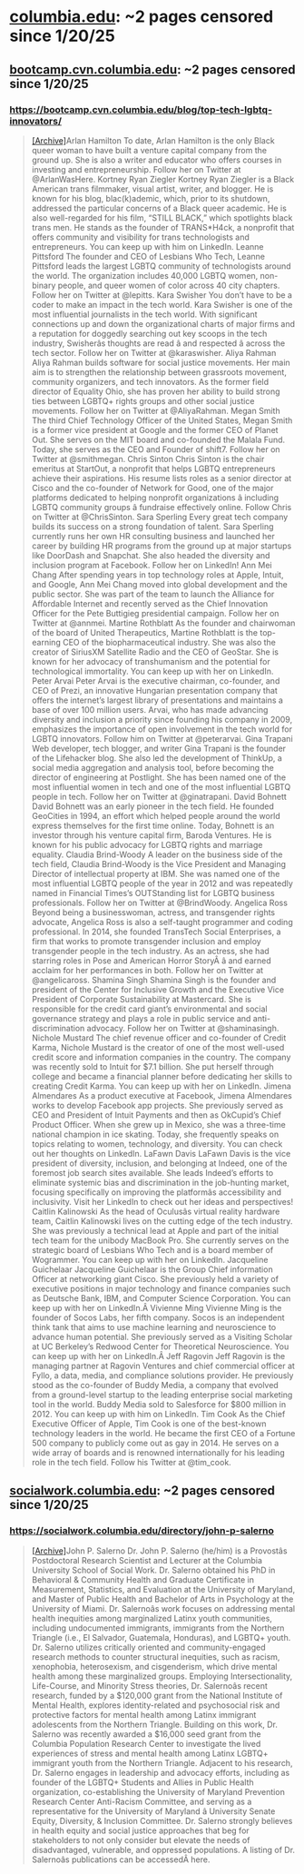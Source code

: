 



# [columbia.edu](columbia.edu): ~2 pages censored since 1/20/25

## [bootcamp.cvn.columbia.edu](bootcamp.cvn.columbia.edu): ~2 pages censored since 1/20/25

### https://bootcamp.cvn.columbia.edu/blog/top-tech-lgbtq-innovators/


> [[Archive]](https://web.archive.org/web/20240000000000*/https://bootcamp.cvn.columbia.edu/blog/top-tech-lgbtq-innovators/)Arlan Hamilton To date, Arlan Hamilton is the only Black queer woman to have built a venture capital company from the ground up. She is also a writer and educator who offers courses in investing and entrepreneurship. Follow her on Twitter at @ArlanWasHere. Kortney Ryan Ziegler Kortney Ryan Ziegler is a Black American trans filmmaker, visual artist, writer, and blogger. He is known for his blog, blac(k)ademic, which, prior to its shutdown, addressed the particular concerns of a Black queer academic. He is also well-regarded for his film, “STILL BLACK,” which spotlights black trans men. He stands as the founder of TRANS*H4ck, a nonprofit that offers community and visibility for trans technologists and entrepreneurs. You can keep up with him on LinkedIn. Leanne Pittsford The founder and CEO of Lesbians Who Tech, Leanne Pittsford leads the largest LGBTQ community of technologists around the world. The organization includes 40,000 LGBTQ women, non-binary people, and queer women of color across 40 city chapters. Follow her on Twitter at @lepitts. Kara Swisher You don’t have to be a coder to make an impact in the tech world. Kara Swisher is one of the most influential journalists in the tech world. With significant connections up and down the organizational charts of major firms and a reputation for doggedly searching out key scoops in the tech industry, Swisherâs thoughts are read â and respected â across the tech sector. Follow her on Twitter at @karaswisher. Aliya Rahman Aliya Rahman builds software for social justice movements. Her main aim is to strengthen the relationship between grassroots movement, community organizers, and tech innovators. As the former field director of Equality Ohio, she has proven her ability to build strong ties between LGBTQ+ rights groups and other social justice movements. Follow her on Twitter at @AliyaRahman. Megan Smith The third Chief Technology Officer of the United States, Megan Smith is a former vice president at Google and the former CEO of Planet Out. She serves on the MIT board and co-founded the Malala Fund. Today, she serves as the CEO and Founder of shift7. Follow her on Twitter at @smithmegan. Chris Sinton Chris Sinton is the chair emeritus at StartOut, a nonprofit that helps LGBTQ entrepreneurs achieve their aspirations. His resume lists roles as a senior director at Cisco and the co-founder of Network for Good, one of the major platforms dedicated to helping nonprofit organizations â including LGBTQ community groups â fundraise effectively online. Follow Chris on Twitter at @ChrisSinton. Sara Sperling Every great tech company builds its success on a strong foundation of talent. Sara Sperling currently runs her own HR consulting business and launched her career by building HR programs from the ground up at major startups like DoorDash and Snapchat. She also headed the diversity and inclusion program at Facebook. Follow her on LinkedIn! Ann Mei Chang After spending years in top technology roles at Apple, Intuit, and Google, Ann Mei Chang moved into global development and the public sector. She was part of the team to launch the Alliance for Affordable Internet and recently served as the Chief Innovation Officer for the Pete Buttigieg presidential campaign. Follow her on Twitter at @annmei. Martine Rothblatt As the founder and chairwoman of the board of United Therapeutics, Martine Rothblatt is the top-earning CEO of the biopharmaceutical industry. She was also the creator of SiriusXM Satellite Radio and the CEO of GeoStar. She is known for her advocacy of transhumanism and the potential for technological immortality. You can keep up with her on LinkedIn. Peter Arvai Peter Arvai is the executive chairman, co-founder, and CEO of Prezi, an innovative Hungarian presentation company that offers the internet’s largest library of presentations and maintains a base of over 100 million users. Arvai, who has made advancing diversity and inclusion a priority since founding his company in 2009, emphasizes the importance of open involvement in the tech world for LGBTQ innovators. Follow him on Twitter at @peterarvai. Gina Trapani Web developer, tech blogger, and writer Gina Trapani is the founder of the Lifehacker blog. She also led the development of ThinkUp, a social media aggregation and analysis tool, before becoming the director of engineering at Postlight. She has been named one of the most influential women in tech and one of the most influential LGBTQ people in tech. Follow her on Twitter at @ginatrapani. David Bohnett David Bohnett was an early pioneer in the tech field. He founded GeoCities in 1994, an effort which helped people around the world express themselves for the first time online. Today, Bohnett is an investor through his venture capital firm, Baroda Ventures. He is known for his public advocacy for LGBTQ rights and marriage equality. Claudia Brind-Woody A leader on the business side of the tech field, Claudia Brind-Woody is the Vice President and Managing Director of intellectual property at IBM. She was named one of the most influential LGBTQ people of the year in 2012 and was repeatedly named in Financial Times’s OUTStanding list for LGBTQ business professionals. Follow her on Twitter at @BrindWoody. Angelica Ross Beyond being a businesswoman, actress, and transgender rights advocate, Angelica Ross is also a self-taught programmer and coding professional. In 2014, she founded TransTech Social Enterprises, a firm that works to promote transgender inclusion and employ transgender people in the tech industry. As an actress, she had starring roles in Pose and American Horror StoryÂ â and earned acclaim for her performances in both. Follow her on Twitter at @angelicaross. Shamina Singh Shamina Singh is the founder and president of the Center for Inclusive Growth and the Executive Vice President of Corporate Sustainability at Mastercard. She is responsible for the credit card giant’s environmental and social governance strategy and plays a role in public service and anti-discrimination advocacy. Follow her on Twitter at @shaminasingh. Nichole Mustard The chief revenue officer and co-founder of Credit Karma, Nichole Mustard is the creator of one of the most well-used credit score and information companies in the country. The company was recently sold to Intuit for $7.1 billion. She put herself through college and became a financial planner before dedicating her skills to creating Credit Karma. You can keep up with her on LinkedIn. Jimena Almendares As a product executive at Facebook, Jimena Almendares works to develop Facebook app projects. She previously served as CEO and President of Intuit Payments and then as OkCupid’s Chief Product Officer. When she grew up in Mexico, she was a three-time national champion in ice skating. Today, she frequently speaks on topics relating to women, technology, and diversity. You can check out her thoughts on LinkedIn. LaFawn Davis LaFawn Davis is the vice president of diversity, inclusion, and belonging at Indeed, one of the foremost job search sites available. She leads Indeed’s efforts to eliminate systemic bias and discrimination in the job-hunting market, focusing specifically on improving the platformâs accessibility and inclusivity. Visit her LinkedIn to check out her ideas and perspectives! Caitlin Kalinowski As the head of Oculusâs virtual reality hardware team, Caitlin Kalinowski lives on the cutting edge of the tech industry. She was previously a technical lead at Apple and part of the initial tech team for the unibody MacBook Pro. She currently serves on the strategic board of Lesbians Who Tech and is a board member of Wogrammer. You can keep up with her on LinkedIn. Jacqueline Guichelaar Jacqueline Guichelaar is the Group Chief information Officer at networking giant Cisco. She previously held a variety of executive positions in major technology and finance companies such as Deutsche Bank, IBM, and Computer Science Corporation. You can keep up with her on LinkedIn.Â Vivienne Ming Vivienne Ming is the founder of Socos Labs, her fifth company. Socos is an independent think tank that aims to use machine learning and neuroscience to advance human potential. She previously served as a Visiting Scholar at UC Berkeley’s Redwood Center for Theoretical Neuroscience. You can keep up with her on LinkedIn.Â Jeff Ragovin Jeff Ragovin is the managing partner at Ragovin Ventures and chief commercial officer at Fyllo, a data, media, and compliance solutions provider. He previously stood as the co-founder of Buddy Media, a company that evolved from a ground-level startup to the leading enterprise social marketing tool in the world. Buddy Media sold to Salesforce for $800 million in 2012. You can keep up with him on LinkedIn. Tim Cook As the Chief Executive Officer of Apple, Tim Cook is one of the best-known technology leaders in the world. He became the first CEO of a Fortune 500 company to publicly come out as gay in 2014. He serves on a wide array of boards and is renowned internationally for his leading role in the tech field. Follow his Twitter at @tim_cook.
## [socialwork.columbia.edu](socialwork.columbia.edu): ~2 pages censored since 1/20/25

### https://socialwork.columbia.edu/directory/john-p-salerno


> [[Archive]](https://web.archive.org/web/20240000000000*/https://socialwork.columbia.edu/directory/john-p-salerno)John P. Salerno Dr. John P. Salerno (he/him) is a Provostâs Postdoctoral Research Scientist and Lecturer at the Columbia University School of Social Work. Dr. Salerno obtained his PhD in Behavioral & Community Health and Graduate Certificate in Measurement, Statistics, and Evaluation at the University of Maryland, and Master of Public Health and Bachelor of Arts in Psychology at the University of Miami. Dr. Salernoâs work focuses on addressing mental health inequities among marginalized Latinx youth communities, including undocumented immigrants, immigrants from the Northern Triangle (i.e., El Salvador, Guatemala, Honduras), and LGBTQ+ youth. Dr. Salerno utilizes critically oriented and community-engaged research methods to counter structural inequities, such as racism, xenophobia, heterosexism, and cisgenderism, which drive mental health among these marginalized groups. Employing Intersectionality, Life-Course, and Minority Stress theories, Dr. Salernoâs recent research, funded by a $120,000 grant from the National Institute of Mental Health, explores identity-related and psychosocial risk and protective factors for mental health among Latinx immigrant adolescents from the Northern Triangle. Building on this work, Dr. Salerno was recently awarded a $16,000 seed grant from the Columbia Population Research Center to investigate the lived experiences of stress and mental health among Latinx LGBTQ+ immigrant youth from the Northern Triangle. Adjacent to his research, Dr. Salerno engages in leadership and advocacy efforts, including as founder of the LGBTQ+ Students and Allies in Public Health organization, co-establishing the University of Maryland Prevention Research Center Anti-Racism Committee, and serving as a representative for the University of Maryland â University Senate Equity, Diversity, & Inclusion Committee. Dr. Salerno strongly believes in health equity and social justice approaches that beg for stakeholders to not only consider but elevate the needs of disadvantaged, vulnerable, and oppressed populations. A listing of Dr. Salernoâs publications can be accessedÂ here.
